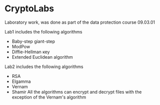 # CryptoLabs
Laboratory work, was done as part of the data protection course 09.03.01

Lab1 includes the following algorithms
  - Baby-step giant-step 
  - ModPow
  - Diffie-Hellman кеу
  - Extended Euclidean algorithm
  
Lab2 includes the following algorithms
 - RSA
 - Elgamma
 - Vernam
 - Shamir
  All the algorithms can encrypt and decrypt files with the exception of the Vernam's algorithm 
